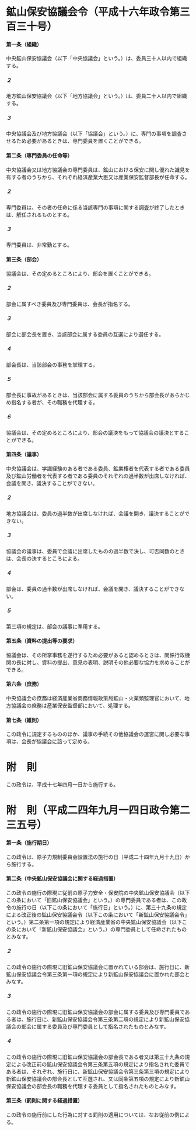 # 鉱山保安協議会令（平成十六年政令第三百三十号）
#### 第一条（組織）
中央鉱山保安協議会（以下「中央協議会」という。）は、委員三十人以内で組織する。
##### ２
地方鉱山保安協議会（以下「地方協議会」という。）は、委員二十人以内で組織する。
##### ３
中央協議会及び地方協議会（以下「協議会」という。）に、専門の事項を調査させるため必要があるときは、専門委員を置くことができる。
#### 第二条（専門委員の任命等）
中央協議会又は地方協議会の専門委員は、鉱山における保安に関し優れた識見を有する者のうちから、それぞれ経済産業大臣又は産業保安監督部長が任命する。
##### ２
専門委員は、その者の任命に係る当該専門の事項に関する調査が終了したときは、解任されるものとする。
##### ３
専門委員は、非常勤とする。
#### 第三条（部会）
協議会は、その定めるところにより、部会を置くことができる。
##### ２
部会に属すべき委員及び専門委員は、会長が指名する。
##### ３
部会に部会長を置き、当該部会に属する委員の互選により選任する。
##### ４
部会長は、当該部会の事務を掌理する。
##### ５
部会長に事故があるときは、当該部会に属する委員のうちから部会長があらかじめ指名する者が、その職務を代理する。
##### ６
協議会は、その定めるところにより、部会の議決をもって協議会の議決とすることができる。
#### 第四条（議事）
中央協議会は、学識経験のある者である委員、鉱業権者を代表する者である委員及び鉱山労働者を代表する者である委員のそれぞれの過半数が出席しなければ、会議を開き、議決することができない。
##### ２
地方協議会は、委員の過半数が出席しなければ、会議を開き、議決することができない。
##### ３
協議会の議事は、委員で会議に出席したものの過半数で決し、可否同数のときは、会長の決するところによる。
##### ４
部会は、委員の過半数が出席しなければ、会議を開き、議決することができない。
##### ５
第三項の規定は、部会の議事に準用する。
#### 第五条（資料の提出等の要求）
協議会は、その所掌事務を遂行するため必要があると認めるときは、関係行政機関の長に対し、資料の提出、意見の表明、説明その他必要な協力を求めることができる。
#### 第六条（庶務）
中央協議会の庶務は経済産業省商務情報政策局鉱山・火薬類監理官において、地方協議会の庶務は産業保安監督部において、処理する。
#### 第七条（雑則）
この政令に規定するもののほか、議事の手続その他協議会の運営に関し必要な事項は、会長が協議会に諮って定める。
# 附　則
この政令は、平成十七年四月一日から施行する。
# 附　則（平成二四年九月一四日政令第二三五号）
#### 第一条（施行期日）
この政令は、原子力規制委員会設置法の施行の日（平成二十四年九月十九日）から施行する。
#### 第二条（中央鉱山保安協議会に関する経過措置）
この政令の施行の際現に従前の原子力安全・保安院の中央鉱山保安協議会（以下この条において「旧鉱山保安協議会」という。）の専門委員である者は、この政令の施行の日（以下この条において「施行日」という。）に、第三十九条の規定による改正後の鉱山保安協議会令（以下この条において「新鉱山保安協議会令」という。）第二条第一項の規定により経済産業省の中央鉱山保安協議会（以下この条において「新鉱山保安協議会」という。）の専門委員として任命されたものとみなす。
##### ２
この政令の施行の際現に旧鉱山保安協議会に置かれている部会は、施行日に、新鉱山保安協議会令第三条第一項の規定により新鉱山保安協議会に置かれた部会とみなす。
##### ３
この政令の施行の際現に旧鉱山保安協議会の部会に属する委員及び専門委員である者は、施行日に、新鉱山保安協議会令第三条第二項の規定により新鉱山保安協議会の部会に属する委員及び専門委員として指名されたものとみなす。
##### ４
この政令の施行の際現に旧鉱山保安協議会の部会長である者又は第三十九条の規定による改正前の鉱山保安協議会令第三条第五項の規定により指名された委員である者は、それぞれ、施行日に、新鉱山保安協議会令第三条第三項の規定により新鉱山保安協議会の部会長として互選され、又は同条第五項の規定により新鉱山保安協議会の部会長の職務を代理する委員として指名されたものとみなす。
#### 第三条（罰則に関する経過措置）
この政令の施行前にした行為に対する罰則の適用については、なお従前の例による。
